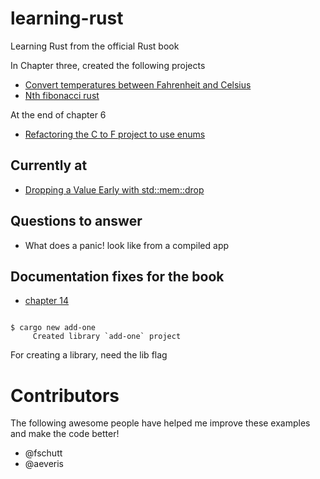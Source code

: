 # learning-rust
Learning Rust from the official Rust book 

In Chapter three, created the following projects

* [Convert temperatures between Fahrenheit and Celsius](https://github.com/BrooksPatton/fahrenheit-to-celsius-rust)
* [Nth fibonacci rust](https://github.com/BrooksPatton/nth_fibonacci_rust)

At the end of chapter 6

* [Refactoring the C to F project to use enums](https://github.com/BrooksPatton/fahrenheit-to-celsius-rust/tree/using_enums)

## Currently at

* [Dropping a Value Early with std::mem::drop](https://doc.rust-lang.org/book/second-edition/ch15-03-drop.html#dropping-a-value-early-with-stdmemdrop)

## Questions to answer

* What does a panic! look like from a compiled app

## Documentation fixes for the book

* [chapter 14](https://doc.rust-lang.org/book/second-edition/ch14-03-cargo-workspaces.html)

```Then generate a new library crate named add-one:

$ cargo new add-one
     Created library `add-one` project
```

For creating a library, need the lib flag

# Contributors

The following awesome people have helped me improve these examples and make the code better!

* @fschutt
* @aeveris
